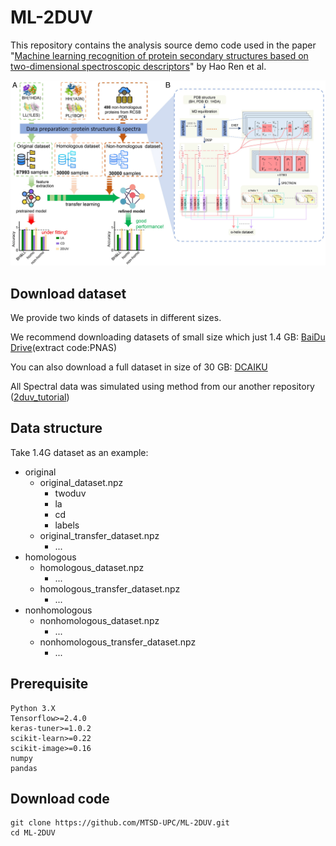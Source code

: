 # ML-2DUV
This repository contains the analysis source demo code used in the paper "[Machine learning recognition of protein secondary structures based on two-dimensional spectroscopic descriptors](https://www.pnas.org/doi/full/10.1073/pnas.2202713119)" by Hao Ren et al.

<img src="workflow.jpg"/>

## Download dataset
We provide two kinds of datasets in different sizes.

We recommend downloading datasets of small size which just 1.4 GB: [BaiDu Drive](https://pan.baidu.com/s/1VYTjBFhtAza4Jybajdkhsw?pwd=PNAS)(extract code:PNAS)

You can also download a full dataset in size of 30 GB: [DCAIKU](http://dcaiku.com:13000/)

All Spectral data was simulated using method from our another repository ([2duv_tutorial](https://github.com/MTSD-UPC/2duv_tutorial))
## Data structure

Take 1.4G dataset as an example:

- original
  - original_dataset.npz
    - twoduv
    - la
    - cd
    - labels
  - original_transfer_dataset.npz
    - ...
 - homologous
   - homologous_dataset.npz
     - ...
   - homologous_transfer_dataset.npz
     - ...
 - nonhomologous
   - nonhomologous_dataset.npz
     - ...
   - nonhomologous_transfer_dataset.npz
     - ...


## Prerequisite
```
Python 3.X
Tensorflow>=2.4.0
keras-tuner>=1.0.2
scikit-learn>=0.22
scikit-image>=0.16
numpy
pandas
```
## Download code
```shell
git clone https://github.com/MTSD-UPC/ML-2DUV.git
cd ML-2DUV
```

